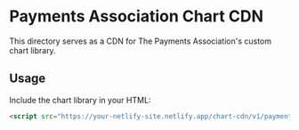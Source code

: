 # Payments Association Chart CDN

This directory serves as a CDN for The Payments Association's custom chart library.

## Usage

Include the chart library in your HTML:

```html
<script src="https://your-netlify-site.netlify.app/chart-cdn/v1/payments-charts.min.js"></script>